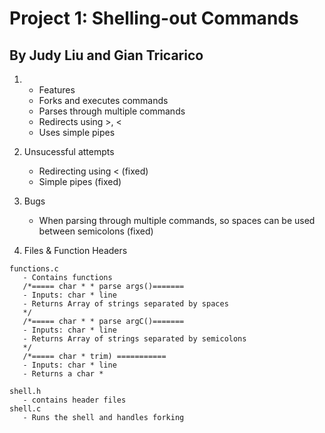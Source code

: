 # Project 1: Shelling-out Commands
## By Judy Liu and Gian Tricarico

1. - Features
   - Forks and executes commands
   - Parses through multiple commands 
   - Redirects using >, <
   - Uses simple pipes
  
2. Unsucessful attempts
   - Redirecting using < (fixed)
   - Simple pipes (fixed)
   
3. Bugs
   - When parsing through multiple commands, so spaces can be used between semicolons (fixed)
4. Files & Function Headers

```
functions.c 
   - Contains functions
   /*===== char * * parse args()=======
   - Inputs: char * line
   - Returns Array of strings separated by spaces
   */
   /*===== char * * parse argC()=======
   - Inputs: char * line
   - Returns Array of strings separated by semicolons
   */
   /*===== char * trim) ===========
   - Inputs: char * line
   - Returns a char *
   
shell.h
   - contains header files
shell.c
   - Runs the shell and handles forking
```
